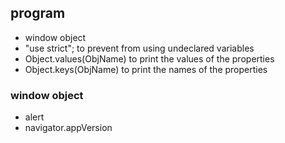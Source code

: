 ## program
- window object
- "use strict"; to prevent from using undeclared variables
- Object.values(ObjName) to print the values of the properties
- Object.keys(ObjName) to print the names of the properties

### window object 
- alert
- navigator.appVersion